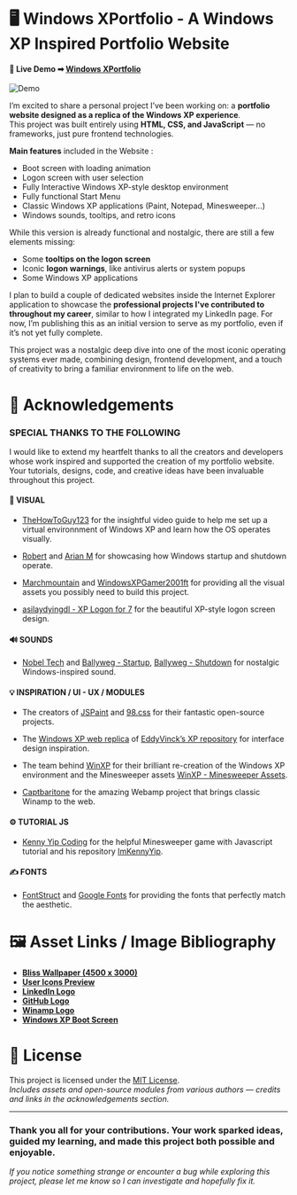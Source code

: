# 🖥 Windows XPortfolio - A Windows XP Inspired Portfolio Website

#### 🔗 Live Demo ➡ [Windows XPortfolio](https://windows-xportfolio.vercel.app/)


![Demo](./Assets/Demo/demo.gif)

I’m excited to share a personal project I’ve been working on: a **portfolio website designed as a replica of the Windows XP experience**. </br> This project was built entirely using **HTML, CSS, and JavaScript** — no frameworks, just pure frontend technologies.

**Main features** included in the Website :
- Boot screen with loading animation 
- Logon screen with user selection 
- Fully Interactive Windows XP-style desktop environment
- Fully functional Start Menu 
- Classic Windows XP applications (Paint, Notepad, Minesweeper...)  
- Windows sounds, tooltips, and retro icons

While this version is already functional and nostalgic, there are still a few elements missing:
* Some **tooltips on the logon screen**
* Iconic **logon warnings**, like antivirus alerts or system popups
* Some Windows XP applications

I plan to build a couple of dedicated websites inside the Internet Explorer application to showcase the **professional projects I've contributed to throughout my career**, similar to how I integrated my LinkedIn page. For now, I’m publishing this as an initial version to serve as my portfolio, even if it’s not yet fully complete.

This project was a nostalgic deep dive into one of the most iconic operating systems ever made, combining design, frontend development, and a touch of creativity to bring a familiar environment to life on the web.

# 💬 Acknowledgements

### SPECIAL THANKS TO THE FOLLOWING

I would like to extend my heartfelt thanks to all the creators and developers whose work inspired and supported the creation of my portfolio website. Your tutorials, designs, code, and creative ideas have been invaluable throughout this project.

#### 🎨 VISUAL 
- [TheHowToGuy123](https://www.youtube.com/watch?v=7NJupnHcxpE&ab_channel=TheHowToGuy123) for the insightful video guide to help me set up a virtual environnment of Windows XP and learn how the OS operates visually.

- [Robert](https://www.youtube.com/watch?v=3Nf3gfkSRtI&ab_channel=Robert) and [Arian M](https://www.youtube.com/watch?v=M_M1ztJ1EkA&ab_channel=ArianM) for showcasing how Windows startup and shutdown operate.

- [Marchmountain](https://www.deviantart.com/marchmountain/art/Windows-XP-High-Resolution-Icon-Pack-916042853) and [WindowsXPGamer2001ft](https://www.deviantart.com/windowsxpgamer2001ft/art/Windows-XP-Start-Button-876432370) for providing all the visual assets you possibly need to build this project.

- [asilaydyingdl - XP Logon for 7](https://www.deviantart.com/asilaydyingdl/art/XP-Logon-for-7-170169105) for the beautiful XP-style logon screen design.

#### 🔊 SOUNDS
- [Nobel Tech](https://www.youtube.com/watch?v=1pd3-FVPjUc&ab_channel=NobelTech) and [Ballyweg - Startup](https://www.youtube.com/watch?v=7nQ2oiVqKHw&ab_channel=Ballyweg), [Ballyweg - Shutdown](https://www.youtube.com/watch?v=Gb2jGy76v0Y&ab_channel=Ballyweg) for nostalgic Windows-inspired sound.

#### 💡 INSPIRATION / UI - UX / MODULES
- The creators of [JSPaint](https://github.com/1j01/jspaint) and [98.css](https://github.com/1j01/98#readme) for their fantastic open-source projects.

- The [Windows XP web replica](https://windows-xp.netlify.app/) of [EddyVinck’s XP repository](https://github.com/EddyVinck/xp/tree/master) for interface design inspiration.

- The team behind [WinXP](https://github.com/ShizukuIchi/winXP?tab=readme-ov-file) for their brilliant re-creation of the Windows XP environment and the Minesweeper assets [WinXP - Minesweeper Assets](https://github.com/ShizukuIchi/winXP/tree/master/src/assets/minesweeper).

- [Captbaritone](https://github.com/captbaritone/webamp) for the amazing Webamp project that brings classic Winamp to the web.

#### ⚙️ TUTORIAL JS
- [Kenny Yip Coding](https://www.youtube.com/watch?v=AfhfAxKFP-s&ab_channel=KennyYipCoding) for the helpful Minesweeper game with Javascript tutorial and his repository [ImKennyYip](https://github.com/ImKennyYip/Minesweeper).

#### ✍️ FONTS
- [FontStruct](https://fontstruct.com/fontstructions/show/1888398/fs-tahoma-8px-9) and [Google Fonts](https://fonts.google.com/noto/specimen/Noto+Sans) for providing the fonts that perfectly match the aesthetic.

# 🖼️ Asset Links / Image Bibliography

* **[Bliss Wallpaper (4500 x 3000)](https://www.wallpaperhub.app/_next/image?url=https%3A%2F%2Fcdn.wallpaperhub.app%2Fcloudcache%2Fb%2Fd%2F7%2F6%2F4%2Fb%2Fbd764bb25d49a05105060185774ba14cd2c846f7.jpg&w=4500&q=100)**
* **[User Icons Preview](https://ia800902.us.archive.org/22/items/WindowsXPUserAccountPictures/preview.png)**
* **[LinkedIn Logo](https://upload.wikimedia.org/wikipedia/commons/thumb/c/ca/LinkedIn_logo_initials.png/250px-LinkedIn_logo_initials.png)**
* **[GitHub Logo](https://upload.wikimedia.org/wikipedia/commons/c/c2/GitHub_Invertocat_Logo.svg)**
* **[Winamp Logo](https://upload.wikimedia.org/wikipedia/commons/thumb/0/0d/Winamp-logo.svg/1024px-Winamp-logo.svg.png)**
* **[Windows XP Boot Screen](https://upload.wikimedia.org/wikipedia/commons/a/a8/Windows_XP_SP2_Boot_screen.png)**

# 📄 License

This project is licensed under the [MIT License](/LICENCE). </br> *Includes assets and open-source modules from various authors — credits and links in the acknowledgements section.*

---

### **Thank you all** for your contributions. Your work sparked ideas, guided my learning, and made this project both possible and enjoyable.

*If you notice something strange or encounter a bug while exploring this project, please let me know so I can investigate and hopefully fix it.*
